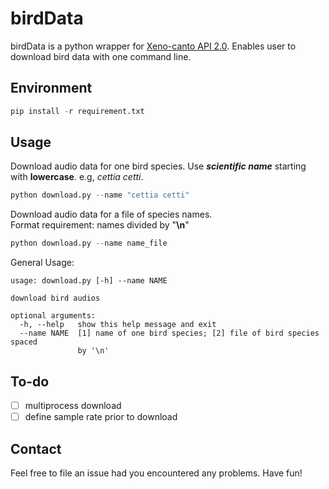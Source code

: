# birdData
birdData is a python wrapper for [Xeno-canto API 2.0](https://xeno-canto.org/article/153). Enables user to download bird data with one command line.

## Environment
```python
pip install -r requirement.txt
```

## Usage
Download audio data for one bird species. Use ***scientific name*** starting with **lowercase**. e.g, *cettia cetti*.
```python
python download.py --name "cettia cetti"
```

Download audio data for a file of species names.  
Format requirement: names divided by "**\n**"
```python
python download.py --name name_file
```

General Usage:
```
usage: download.py [-h] --name NAME

download bird audios

optional arguments:
  -h, --help   show this help message and exit
  --name NAME  [1] name of one bird species; [2] file of bird species spaced
               by '\n'
```

## To-do
- [ ] multiprocess download
- [ ] define sample rate prior to download

## Contact
Feel free to file an issue had you encountered any problems. Have fun!
